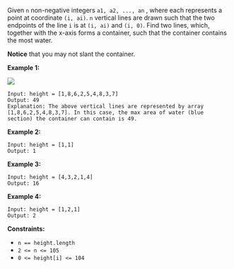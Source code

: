 Given `n` non-negative integers `a1, a2, ..., an` , where each represents a
point at coordinate `(i, ai)`. `n` vertical lines are drawn such that the two
endpoints of the line `i` is at `(i, ai)` and `(i, 0)`. Find two lines, which,
together with the x-axis forms a container, such that the container contains
the most water.

**Notice** that you may not slant the container.



**Example 1:**

![](https://s3-lc-upload.s3.amazonaws.com/uploads/2018/07/17/question_11.jpg)

    
    
    Input: height = [1,8,6,2,5,4,8,3,7]
    Output: 49
    Explanation: The above vertical lines are represented by array [1,8,6,2,5,4,8,3,7]. In this case, the max area of water (blue section) the container can contain is 49.
    

**Example 2:**

    
    
    Input: height = [1,1]
    Output: 1
    

**Example 3:**

    
    
    Input: height = [4,3,2,1,4]
    Output: 16
    

**Example 4:**

    
    
    Input: height = [1,2,1]
    Output: 2
    



**Constraints:**

  * `n == height.length`
  * `2 <= n <= 105`
  * `0 <= height[i] <= 104`

